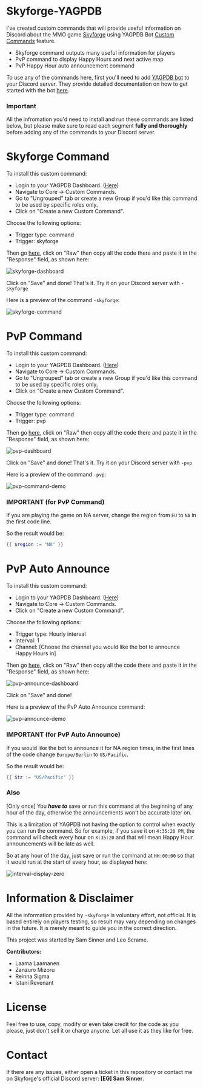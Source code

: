 # Skyforge-YAGPDB
I've created custom commands that will provide useful information on Discord about the MMO game [Skyforge](https://sf.my.games/en) using YAGPDB Bot [Custom Commands](https://docs.yagpdb.xyz/commands/custom-commands) feature.

- Skyforge command outputs many useful information for players
- PvP command to display Happy Hours and next active map
- PvP Happy Hour auto announcement command

To use any of the commands here, first you'll need to add [YAGPDB bot](https://yagpdb.xyz/) to your Discord server. They provide detailed documentation on how to get started with the bot [here](https://docs.yagpdb.xyz/getting-started).

### Important
All the infromation you'd need to install and run these commands are listed below, but please make sure to read each segment **fully and thoroughly** before adding any of the commands to your Discord server.

# Skyforge Command
To install this custom command:
- Login to your YAGPDB Dashboard. ([Here](https://yagpdb.xyz/manage))
- Navigate to Core -> Custom Commands.
- Go to "Ungrouped" tab or create a new Group if you'd like this command to be used by specific roles only.
- Click on "Create a new Custom Command".

Choose the following options:
- Trigger type: command
- Trigger: skyforge

Then go [here](https://github.com/Samillion/skyforge-yagpdb/blob/main/skyforge-command.go.tmpl), click on "Raw" then copy all the code there and paste it in the "Response" field, as shown here:

![skyforge-dashboard](https://i.imgur.com/HXHfqQE.jpeg)

Click on "Save" and done! That's it. Try it on your Discord server with `-skyforge`

Here is a preview of the command `-skyforge`:

![skyforge-command](https://i.imgur.com/IT1OEyy.jpeg)

# PvP Command
To install this custom command:
- Login to your YAGPDB Dashboard. ([Here](https://yagpdb.xyz/manage))
- Navigate to Core -> Custom Commands.
- Go to "Ungrouped" tab or create a new Group if you'd like this command to be used by specific roles only.
- Click on "Create a new Custom Command".

Choose the following options:
- Trigger type: command
- Trigger: pvp

Then go [here](https://github.com/Samillion/skyforge-yagpdb/blob/main/pvp-command.go.tmpl), click on "Raw" then copy all the code there and paste it in the "Response" field, as shown here:

![pvp-dashboard](https://i.imgur.com/rA28yr6.jpeg)

Click on "Save" and done! That's it. Try it on your Discord server with `-pvp`

Here is a preview of the command `-pvp`:

![pvp-command-demo](https://i.imgur.com/odZEIA9.jpeg)

### IMPORTANT (for PvP Command)
If you are playing the game on NA server, change the region from `EU` to `NA` in the first code line.

So the result would be:
```lua
{{ $region := "NA" }}
```

# PvP Auto Announce
To install this custom command:
- Login to your YAGPDB Dashboard. ([Here](https://yagpdb.xyz/manage))
- Navigate to Core -> Custom Commands.
- Click on "Create a new Custom Command".

Choose the following options:
- Trigger type: Hourly interval
- Interval: 1
- Channel: [Choose the channel you would like the bot to announce Happy Hours in]

Then go [here](https://github.com/Samillion/skyforge-yagpdb/blob/main/pvp-announce-interval.go.tmpl), click on "Raw" then copy all the code there and paste it in the "Response" field, as shown here:

![pvp-announce-dashboard](https://i.imgur.com/HcQDlRG.jpeg)

Click on "Save" and done!

Here is a preview of the PvP Auto Announce command:

![pvp-announce-demo](https://i.imgur.com/nccwol4.jpeg)

### IMPORTANT (for PvP Auto Announce)
If you would like the bot to announce it for NA region times, in the first lines of the code change `Europe/Berlin` to `US/Pacific`.

So the result would be:
```lua
{{ $tz := "US/Pacific" }}
```

### Also
[Only once] You ***have to*** save or run this command at the beginning of any hour of the day, otherwise the announcements won't be accurate later on.

This is a limitation of YAGPDB not having the option to control when exactly you can run the command. So for example, if you save it on `4:35:20 PM`, the command will check every hour on `X:35:20` and that will mean Happy Hour announcements will be late as well.

So at any hour of the day, just save or run the command at `HH:00:00` so that it would run at the start of every hour, as displayed here:

![interval-display-zero](https://i.imgur.com/OcRsrFu.jpeg)

# Information & Disclaimer
All the information provided by `-skyforge` is voluntary effort, not official. It is based entirely on players testing, so result may vary depending on changes in the future. It is merely meant to guide you in the correct direction.

This project was started by Sam Sinner and Leo Scrame.

**Contributors:**
- Laama Laamanen
- Zanzuro Mizoru
- Reinna Sigma
- Istani Revenant

# License
Feel free to use, copy, modify or even take credit for the code as you please, just don't sell it or charge anyone. Let all use it as they like for free.

# Contact
If there are any issues, either open a ticket in this repository or contact me on Skyforge's official Discord server: **[EG] Sam Sinner**.
